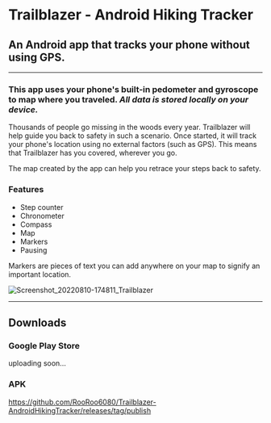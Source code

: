 # Trailblazer - Android Hiking Tracker
## An Android app that tracks your phone without using GPS.
-----
### This app uses your phone's built-in pedometer and gyroscope to map where you traveled. *All data is stored locally on your device.*

Thousands of people go missing in the woods every year. Trailblazer will help guide you back to safety in such a scenario.
Once started, it will track your phone's location using no external factors (such as GPS). This means that Trailblazer has you covered, wherever you go.

The map created by the app can help you retrace your steps back to safety.

### Features
 - Step counter
 - Chronometer
 - Compass
 - Map
 - Markers
 - Pausing
 
Markers are pieces of text you can add anywhere on your map to signify an important location.

![Screenshot_20220810-174811_Trailblazer](https://user-images.githubusercontent.com/67977174/184229747-ef996129-dc57-41ff-88ae-91efe4bdee79.jpg)

------

## Downloads

### Google Play Store
uploading soon...
### APK
https://github.com/RooRoo6080/Trailblazer-AndroidHikingTracker/releases/tag/publish

